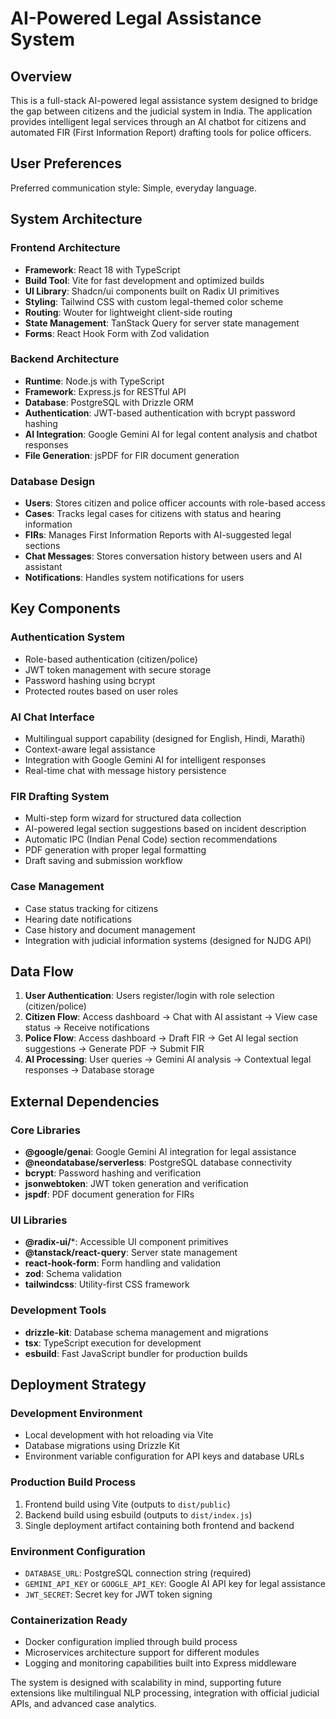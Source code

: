 # AI-Powered Legal Assistance System

## Overview

This is a full-stack AI-powered legal assistance system designed to bridge the gap between citizens and the judicial system in India. The application provides intelligent legal services through an AI chatbot for citizens and automated FIR (First Information Report) drafting tools for police officers.

## User Preferences

Preferred communication style: Simple, everyday language.

## System Architecture

### Frontend Architecture
- **Framework**: React 18 with TypeScript
- **Build Tool**: Vite for fast development and optimized builds
- **UI Library**: Shadcn/ui components built on Radix UI primitives
- **Styling**: Tailwind CSS with custom legal-themed color scheme
- **Routing**: Wouter for lightweight client-side routing
- **State Management**: TanStack Query for server state management
- **Forms**: React Hook Form with Zod validation

### Backend Architecture
- **Runtime**: Node.js with TypeScript
- **Framework**: Express.js for RESTful API
- **Database**: PostgreSQL with Drizzle ORM
- **Authentication**: JWT-based authentication with bcrypt password hashing
- **AI Integration**: Google Gemini AI for legal content analysis and chatbot responses
- **File Generation**: jsPDF for FIR document generation

### Database Design
- **Users**: Stores citizen and police officer accounts with role-based access
- **Cases**: Tracks legal cases for citizens with status and hearing information
- **FIRs**: Manages First Information Reports with AI-suggested legal sections
- **Chat Messages**: Stores conversation history between users and AI assistant
- **Notifications**: Handles system notifications for users

## Key Components

### Authentication System
- Role-based authentication (citizen/police)
- JWT token management with secure storage
- Password hashing using bcrypt
- Protected routes based on user roles

### AI Chat Interface
- Multilingual support capability (designed for English, Hindi, Marathi)
- Context-aware legal assistance
- Integration with Google Gemini AI for intelligent responses
- Real-time chat with message history persistence

### FIR Drafting System
- Multi-step form wizard for structured data collection
- AI-powered legal section suggestions based on incident description
- Automatic IPC (Indian Penal Code) section recommendations
- PDF generation with proper legal formatting
- Draft saving and submission workflow

### Case Management
- Case status tracking for citizens
- Hearing date notifications
- Case history and document management
- Integration with judicial information systems (designed for NJDG API)

## Data Flow

1. **User Authentication**: Users register/login with role selection (citizen/police)
2. **Citizen Flow**: Access dashboard → Chat with AI assistant → View case status → Receive notifications
3. **Police Flow**: Access dashboard → Draft FIR → Get AI legal section suggestions → Generate PDF → Submit FIR
4. **AI Processing**: User queries → Gemini AI analysis → Contextual legal responses → Database storage

## External Dependencies

### Core Libraries
- **@google/genai**: Google Gemini AI integration for legal assistance
- **@neondatabase/serverless**: PostgreSQL database connectivity
- **bcrypt**: Password hashing and verification
- **jsonwebtoken**: JWT token generation and verification
- **jspdf**: PDF document generation for FIRs

### UI Libraries
- **@radix-ui/***: Accessible UI component primitives
- **@tanstack/react-query**: Server state management
- **react-hook-form**: Form handling and validation
- **zod**: Schema validation
- **tailwindcss**: Utility-first CSS framework

### Development Tools
- **drizzle-kit**: Database schema management and migrations
- **tsx**: TypeScript execution for development
- **esbuild**: Fast JavaScript bundler for production builds

## Deployment Strategy

### Development Environment
- Local development with hot reloading via Vite
- Database migrations using Drizzle Kit
- Environment variable configuration for API keys and database URLs

### Production Build Process
1. Frontend build using Vite (outputs to `dist/public`)
2. Backend build using esbuild (outputs to `dist/index.js`)
3. Single deployment artifact containing both frontend and backend

### Environment Configuration
- `DATABASE_URL`: PostgreSQL connection string (required)
- `GEMINI_API_KEY` or `GOOGLE_API_KEY`: Google AI API key for legal assistance
- `JWT_SECRET`: Secret key for JWT token signing

### Containerization Ready
- Docker configuration implied through build process
- Microservices architecture support for different modules
- Logging and monitoring capabilities built into Express middleware

The system is designed with scalability in mind, supporting future extensions like multilingual NLP processing, integration with official judicial APIs, and advanced case analytics.